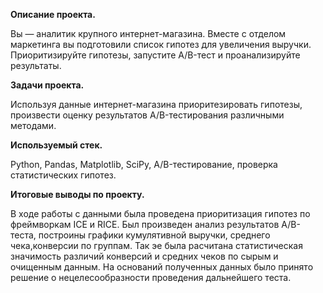 **Описание проекта.**

Вы — аналитик крупного интернет-магазина. Вместе с отделом маркетинга вы подготовили список гипотез для увеличения выручки.
Приоритизируйте гипотезы, запустите A/B-тест и проанализируйте результаты.


**Задачи проекта.**

Используя данные интернет-магазина приоритезировать гипотезы, произвести оценку результатов A/B-тестирования различными методами.

**Используемый стек.**

Python, Pandas, Matplotlib, SciPy, A/B-тестирование, проверка статистических гипотез.

**Итоговые выводы по проекту.**

В ходе работы с данными была проведена приоритизация гипотез по фреймворкам ICE и RICE. Был произведен анализ результатов A/B-теста, построины графики кумулятивной выручки, среднего чека,конверсии по группам. Так эе была расчитана статистическая значимость различий конверсий и средних чеков по сырым и очищенным данным. 
На оснований полученных данных было принято решение о нецелесообразности проведения дальнейшего теста.
